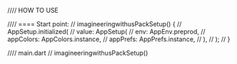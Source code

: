 
//// HOW TO USE

//// ==== Start point:
// imagineeringwithusPackSetup() {
//   AppSetup.initialized(
//     value: AppSetup(
//       env: AppEnv.preprod,
//       appColors: AppColors.instance,
//       appPrefs: AppPrefs.instance,
//     ),
//   );
// }

//// main.dart
// imagineeringwithusPackSetup()